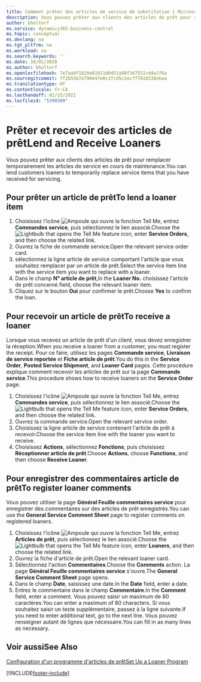 ```yaml
---
title: Comment prêter des articles de service de substitution | Microsoft Docs
description: Vous pouvez prêter aux clients des articles de prêt pour remplacer temporairement les articles de service en cours de maintenance.
author: bholtorf
ms.service: dynamics365-business-central
ms.topic: conceptual
ms.devlang: na
ms.tgt_pltfrm: na
ms.workload: na
ms.search.keywords: ''
ms.date: 10/01/2020
ms.author: bholtorf
ms.openlocfilehash: 7e7aa8f1b29a81011d0451a98f3d7551cd4a1f6a
ms.sourcegitcommit: ff2b55b7e790447e0c1fcd5c2ec7f7610338ebaa
ms.translationtype: HT
ms.contentlocale: fr-CA
ms.lasthandoff: 02/15/2021
ms.locfileid: "5390309"
---
```

# <a name="lend-and-receive-loaners"></a><span data-ttu-id="ce02b-103">Prêter et recevoir des articles de prêt</span><span class="sxs-lookup"><span data-stu-id="ce02b-103">Lend and Receive Loaners</span></span>
<span data-ttu-id="ce02b-104">Vous pouvez prêter aux clients des articles de prêt pour remplacer temporairement les articles de service en cours de maintenance.</span><span class="sxs-lookup"><span data-stu-id="ce02b-104">You can lend customers loaners to temporarily replace service items that you have received for servicing.</span></span>  
  
## <a name="to-lend-a-loaner-item"></a><span data-ttu-id="ce02b-105">Pour prêter un article de prêt</span><span class="sxs-lookup"><span data-stu-id="ce02b-105">To lend a loaner item</span></span>    
1. <span data-ttu-id="ce02b-106">Choisissez l'icône ![Ampoule qui ouvre la fonction Tell Me](media/ui-search/search_small.png "Dites-moi ce que vous voulez faire"), entrez **Commandes service**, puis sélectionnez le lien associé.</span><span class="sxs-lookup"><span data-stu-id="ce02b-106">Choose the ![Lightbulb that opens the Tell Me feature](media/ui-search/search_small.png "Tell me what you want to do") icon, enter **Service Orders**, and then choose the related link.</span></span>  
2. <span data-ttu-id="ce02b-107">Ouvrez la fiche de commande service.</span><span class="sxs-lookup"><span data-stu-id="ce02b-107">Open the relevant service order card.</span></span>  
3. <span data-ttu-id="ce02b-108">sélectionnez la ligne article de service comportant l'article que vous souhaitez remplacer par un article de prêt.</span><span class="sxs-lookup"><span data-stu-id="ce02b-108">Select the service item line with the service item you want to replace with a loaner.</span></span>  
4. <span data-ttu-id="ce02b-109">Dans le champ **N° article de prêt**,</span><span class="sxs-lookup"><span data-stu-id="ce02b-109">In the **Loaner No.**</span></span> <span data-ttu-id="ce02b-110">choisissez l'article de prêt concerné.</span><span class="sxs-lookup"><span data-stu-id="ce02b-110">field, choose the relevant loaner item.</span></span>  
5. <span data-ttu-id="ce02b-111">Cliquez sur le bouton **Oui** pour confirmer le prêt.</span><span class="sxs-lookup"><span data-stu-id="ce02b-111">Choose **Yes** to confirm the loan.</span></span>  

## <a name="to-receive-a-loaner"></a><span data-ttu-id="ce02b-112">Pour recevoir un article de prêt</span><span class="sxs-lookup"><span data-stu-id="ce02b-112">To receive a loaner</span></span>  
<span data-ttu-id="ce02b-113">Lorsque vous recevez un article de prêt d'un client, vous devez enregistrer la réception.</span><span class="sxs-lookup"><span data-stu-id="ce02b-113">When you receive a loaner from a customer, you must register the receipt.</span></span> <span data-ttu-id="ce02b-114">Pour ce faire, utilisez les pages **Commande service**, **Livraison de service reportée** et **Fiche article de prêt**.</span><span class="sxs-lookup"><span data-stu-id="ce02b-114">You do this in the **Service Order**, **Posted Service Shipment**, and **Loaner Card** pages.</span></span> <span data-ttu-id="ce02b-115">Cette procédure explique comment recevoir les articles de prêt sur la page **Commande service**.</span><span class="sxs-lookup"><span data-stu-id="ce02b-115">This procedure shows how to receive loaners on the **Service Order** page.</span></span>  
  
1. <span data-ttu-id="ce02b-116">Choisissez l'icône ![Ampoule qui ouvre la fonction Tell Me](media/ui-search/search_small.png "Dites-moi ce que vous voulez faire"), entrez **Commandes service**, puis sélectionnez le lien associé.</span><span class="sxs-lookup"><span data-stu-id="ce02b-116">Choose the ![Lightbulb that opens the Tell Me feature](media/ui-search/search_small.png "Tell me what you want to do") icon, enter **Service Orders**, and then choose the related link.</span></span>  
2. <span data-ttu-id="ce02b-117">Ouvrez la commande service.</span><span class="sxs-lookup"><span data-stu-id="ce02b-117">Open the relevant service order.</span></span>  
3. <span data-ttu-id="ce02b-118">Choisissez la ligne article de service contenant l'article de prêt à recevoir.</span><span class="sxs-lookup"><span data-stu-id="ce02b-118">Choose the service item line with the loaner you want to receive.</span></span>  
4. <span data-ttu-id="ce02b-119">Choisissez **Actions**, sélectionnez **Fonctions**, puis choisissez **Réceptionner article de prêt**.</span><span class="sxs-lookup"><span data-stu-id="ce02b-119">Choose **Actions**, choose **Functions**, and then choose **Receive Loaner**.</span></span>  

## <a name="to-register-loaner-comments"></a><span data-ttu-id="ce02b-120">Pour enregistrer des commentaires article de prêt</span><span class="sxs-lookup"><span data-stu-id="ce02b-120">To register loaner comments</span></span>  
<span data-ttu-id="ce02b-121">Vous pouvez utiliser la page **Général Feuille commentaires service** pour enregistrer des commentaires sur des articles de prêt enregistrés.</span><span class="sxs-lookup"><span data-stu-id="ce02b-121">You can use the **General Service Comment Sheet** page to register comments on registered loaners.</span></span>  
  
1. <span data-ttu-id="ce02b-122">Choisissez l'icône ![Ampoule qui ouvre la fonction Tell Me](media/ui-search/search_small.png "Dites-moi ce que vous voulez faire"), entrez **Articles de prêt**, puis sélectionnez le lien associé.</span><span class="sxs-lookup"><span data-stu-id="ce02b-122">Choose the ![Lightbulb that opens the Tell Me feature](media/ui-search/search_small.png "Tell me what you want to do") icon, enter **Loaners**, and then choose the related link.</span></span>  
2. <span data-ttu-id="ce02b-123">Ouvrez la fiche d'article de prêt.</span><span class="sxs-lookup"><span data-stu-id="ce02b-123">Open the relevant loaner card.</span></span>  
3. <span data-ttu-id="ce02b-124">Sélectionnez l'action **Commentaires**.</span><span class="sxs-lookup"><span data-stu-id="ce02b-124">Choose the **Comments** action.</span></span> <span data-ttu-id="ce02b-125">La page **Général Feuille commentaires service** s'ouvre.</span><span class="sxs-lookup"><span data-stu-id="ce02b-125">The **General Service Comment Sheet** page opens.</span></span>  
4. <span data-ttu-id="ce02b-126">Dans le champ **Date**, saisissez une date.</span><span class="sxs-lookup"><span data-stu-id="ce02b-126">In the **Date** field, enter a date.</span></span>  
5. <span data-ttu-id="ce02b-127">Entrez le commentaire dans le champ **Commentaire**.</span><span class="sxs-lookup"><span data-stu-id="ce02b-127">In the **Comment** field, enter a comment.</span></span> <span data-ttu-id="ce02b-128">Vous pouvez saisir un maximum de 80 caractères.</span><span class="sxs-lookup"><span data-stu-id="ce02b-128">You can enter a maximum of 80 characters.</span></span> <span data-ttu-id="ce02b-129">Si vous souhaitez saisir un texte supplémentaire, passez à la ligne suivante.</span><span class="sxs-lookup"><span data-stu-id="ce02b-129">If you need to enter additional text, go to the next line.</span></span> <span data-ttu-id="ce02b-130">Vous pouvez renseigner autant de lignes que nécessaire.</span><span class="sxs-lookup"><span data-stu-id="ce02b-130">You can fill in as many lines as necessary.</span></span>  
  
## <a name="see-also"></a><span data-ttu-id="ce02b-131">Voir aussi</span><span class="sxs-lookup"><span data-stu-id="ce02b-131">See Also</span></span>  
[<span data-ttu-id="ce02b-132">Configuration d'un programme d'articles de prêt</span><span class="sxs-lookup"><span data-stu-id="ce02b-132">Set Up a Loaner Program</span></span>](service-how-setup-loaner-program.md)   


[!INCLUDE[footer-include](includes/footer-banner.md)]